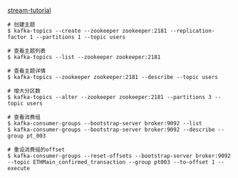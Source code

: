 
[stream-tutorial](https://docs.confluent.io/current/quickstart/cos-docker-quickstart.html#cos-docker-quickstart)

```
# 创建主题
$ kafka-topics --create --zookeeper zookeeper:2181 --replication-factor 1 --partitions 1 --topic users

# 查看主题列表
$ kafka-topics --list --zookeeper zookeeper:2181

# 查看主题详情
$ kafka-topics --zookeeper zookeeper:2181 --describe --topic users

# 增大分区数
$ kafka-topics --alter --zookeeper zookeeper:2181 --partitions 3 --topic users

# 查看消费组
$ kafka-consumer-groups --bootstrap-server broker:9092 --list
$ kafka-consumer-groups --bootstrap-server broker:9092 --describe --group pt_003

# 重设消费组的offset
$ kafka-consumer-groups --reset-offsets --bootstrap-server broker:9092 --topic ETHMain_confirmed_transaction --group pt003 --to-offset 1 --execute

```
